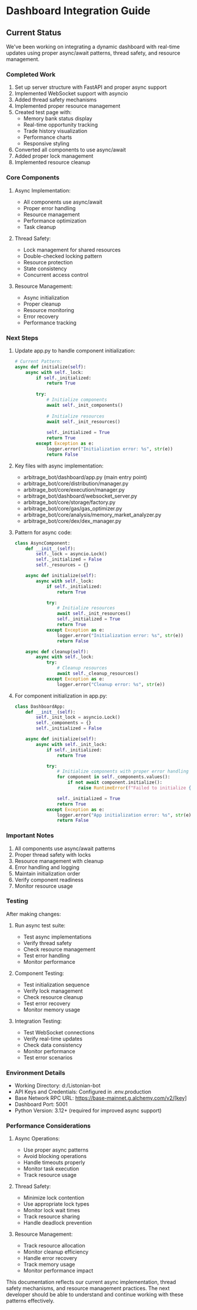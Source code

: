 # Dashboard Integration Guide

## Current Status
We've been working on integrating a dynamic dashboard with real-time updates using proper async/await patterns, thread safety, and resource management.

### Completed Work
1. Set up server structure with FastAPI and proper async support
2. Implemented WebSocket support with asyncio
3. Added thread safety mechanisms
4. Implemented proper resource management
5. Created test page with:
   - Memory bank status display
   - Real-time opportunity tracking
   - Trade history visualization
   - Performance charts
   - Responsive styling
6. Converted all components to use async/await
7. Added proper lock management
8. Implemented resource cleanup

### Core Components
1. Async Implementation:
   - All components use async/await
   - Proper error handling
   - Resource management
   - Performance optimization
   - Task cleanup

2. Thread Safety:
   - Lock management for shared resources
   - Double-checked locking pattern
   - Resource protection
   - State consistency
   - Concurrent access control

3. Resource Management:
   - Async initialization
   - Proper cleanup
   - Resource monitoring
   - Error recovery
   - Performance tracking

### Next Steps
1. Update app.py to handle component initialization:
   ```python
   # Current Pattern:
   async def initialize(self):
       async with self._lock:
           if self._initialized:
               return True
           
           try:
               # Initialize components
               await self._init_components()
               
               # Initialize resources
               await self._init_resources()
               
               self._initialized = True
               return True
           except Exception as e:
               logger.error("Initialization error: %s", str(e))
               return False
   ```

2. Key files with async implementation:
   - arbitrage_bot/dashboard/app.py (main entry point)
   - arbitrage_bot/core/distribution/manager.py
   - arbitrage_bot/core/execution/manager.py
   - arbitrage_bot/dashboard/websocket_server.py
   - arbitrage_bot/core/storage/factory.py
   - arbitrage_bot/core/gas/gas_optimizer.py
   - arbitrage_bot/core/analysis/memory_market_analyzer.py
   - arbitrage_bot/core/dex/dex_manager.py

3. Pattern for async code:
   ```python
   class AsyncComponent:
       def __init__(self):
           self._lock = asyncio.Lock()
           self._initialized = False
           self._resources = {}

       async def initialize(self):
           async with self._lock:
               if self._initialized:
                   return True

               try:
                   # Initialize resources
                   await self._init_resources()
                   self._initialized = True
                   return True
               except Exception as e:
                   logger.error("Initialization error: %s", str(e))
                   return False

       async def cleanup(self):
           async with self._lock:
               try:
                   # Cleanup resources
                   await self._cleanup_resources()
               except Exception as e:
                   logger.error("Cleanup error: %s", str(e))
   ```

4. For component initialization in app.py:
   ```python
   class DashboardApp:
       def __init__(self):
           self._init_lock = asyncio.Lock()
           self._components = {}
           self._initialized = False

       async def initialize(self):
           async with self._init_lock:
               if self._initialized:
                   return True

               try:
                   # Initialize components with proper error handling
                   for component in self._components.values():
                       if not await component.initialize():
                           raise RuntimeError(f"Failed to initialize {component}")

                   self._initialized = True
                   return True
               except Exception as e:
                   logger.error("App initialization error: %s", str(e))
                   return False
   ```

### Important Notes
1. All components use async/await patterns
2. Proper thread safety with locks
3. Resource management with cleanup
4. Error handling and logging
5. Maintain initialization order
6. Verify component readiness
7. Monitor resource usage

### Testing
After making changes:
1. Run async test suite:
   - Test async implementations
   - Verify thread safety
   - Check resource management
   - Test error handling
   - Monitor performance

2. Component Testing:
   - Test initialization sequence
   - Verify lock management
   - Check resource cleanup
   - Test error recovery
   - Monitor memory usage

3. Integration Testing:
   - Test WebSocket connections
   - Verify real-time updates
   - Check data consistency
   - Monitor performance
   - Test error scenarios

### Environment Details
- Working Directory: d:/Listonian-bot
- API Keys and Credentials: Configured in .env.production
- Base Network RPC URL: https://base-mainnet.g.alchemy.com/v2/[key]
- Dashboard Port: 5001
- Python Version: 3.12+ (required for improved async support)

### Performance Considerations
1. Async Operations:
   - Use proper async patterns
   - Avoid blocking operations
   - Handle timeouts properly
   - Monitor task execution
   - Track resource usage

2. Thread Safety:
   - Minimize lock contention
   - Use appropriate lock types
   - Monitor lock wait times
   - Track resource sharing
   - Handle deadlock prevention

3. Resource Management:
   - Track resource allocation
   - Monitor cleanup efficiency
   - Handle error recovery
   - Track memory usage
   - Monitor performance impact

This documentation reflects our current async implementation, thread safety mechanisms, and resource management practices. The next developer should be able to understand and continue working with these patterns effectively.
